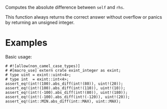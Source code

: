 Computes the absolute difference between `self` and `rhs`.

This function always returns the correct answer without overflow or panics by
returning an unsigned integer.

# Examples

Basic usage:

```
# #![allow(non_camel_case_types)]
# #[macro_use] extern crate exint_integer as exint;
# type uint = exint::uint<4>;
# type int  = exint::int<4>;
assert_eq!(int!(100).abs_diff(int!(80)), uint!(20));
assert_eq!(int!(100).abs_diff(int!(110)), uint!(10));
assert_eq!(int!(-100).abs_diff(int!(80)), uint!(180));
assert_eq!(int!(-100).abs_diff(int!(-120)), uint!(20));
assert_eq!(int::MIN.abs_diff(int::MAX), uint::MAX);
```
